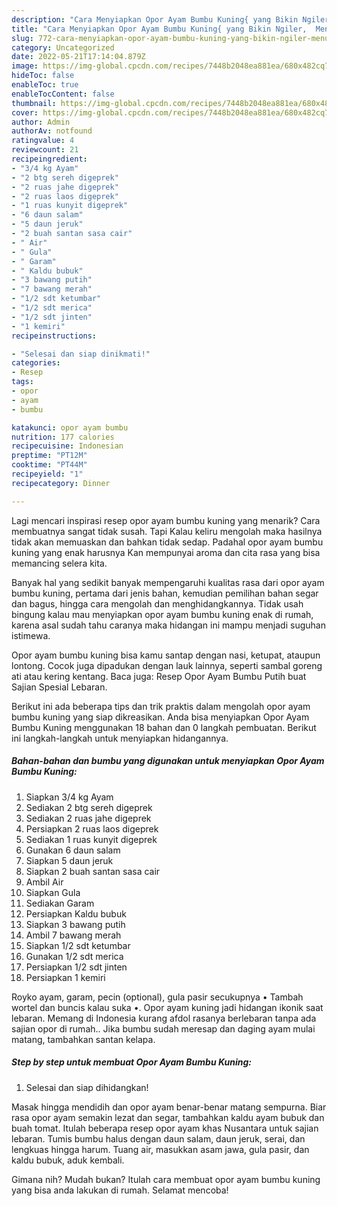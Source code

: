 ```yaml
---
description: "Cara Menyiapkan Opor Ayam Bumbu Kuning{ yang Bikin Ngiler,  Menu Buat lebaran"
title: "Cara Menyiapkan Opor Ayam Bumbu Kuning{ yang Bikin Ngiler,  Menu Buat lebaran"
slug: 772-cara-menyiapkan-opor-ayam-bumbu-kuning-yang-bikin-ngiler-menu-buat-lebaran
category: Uncategorized
date: 2022-05-21T17:14:04.879Z
image: https://img-global.cpcdn.com/recipes/7448b2048ea881ea/680x482cq70/opor-ayam-bumbu-kuning-foto-resep-utama.jpg
hideToc: false
enableToc: true
enableTocContent: false
thumbnail: https://img-global.cpcdn.com/recipes/7448b2048ea881ea/680x482cq70/opor-ayam-bumbu-kuning-foto-resep-utama.jpg
cover: https://img-global.cpcdn.com/recipes/7448b2048ea881ea/680x482cq70/opor-ayam-bumbu-kuning-foto-resep-utama.jpg
author: Admin
authorAv: notfound
ratingvalue: 4
reviewcount: 21
recipeingredient:
- "3/4 kg Ayam"
- "2 btg sereh digeprek"
- "2 ruas jahe digeprek"
- "2 ruas laos digeprek"
- "1 ruas kunyit digeprek"
- "6 daun salam"
- "5 daun jeruk"
- "2 buah santan sasa cair"
- " Air"
- " Gula"
- " Garam"
- " Kaldu bubuk"
- "3 bawang putih"
- "7 bawang merah"
- "1/2 sdt ketumbar"
- "1/2 sdt merica"
- "1/2 sdt jinten"
- "1 kemiri"
recipeinstructions:

- "Selesai dan siap dinikmati!"
categories:
- Resep
tags:
- opor
- ayam
- bumbu

katakunci: opor ayam bumbu 
nutrition: 177 calories
recipecuisine: Indonesian
preptime: "PT12M"
cooktime: "PT44M"
recipeyield: "1"
recipecategory: Dinner

---
```



Lagi mencari inspirasi resep opor ayam bumbu kuning yang menarik? Cara membuatnya sangat tidak susah. Tapi Kalau keliru mengolah maka hasilnya tidak akan memuaskan dan bahkan tidak sedap. Padahal opor ayam bumbu kuning yang enak harusnya Kan mempunyai aroma dan cita rasa yang bisa memancing selera kita.


Banyak hal yang sedikit banyak mempengaruhi kualitas rasa dari opor ayam bumbu kuning, pertama dari jenis bahan, kemudian pemilihan bahan segar dan bagus, hingga cara mengolah dan menghidangkannya. Tidak usah bingung kalau mau menyiapkan opor ayam bumbu kuning enak di rumah, karena asal sudah tahu caranya maka hidangan ini mampu menjadi suguhan istimewa.

Opor ayam bumbu kuning bisa kamu santap dengan nasi, ketupat, ataupun lontong. Cocok juga dipadukan dengan lauk lainnya, seperti sambal goreng ati atau kering kentang. Baca juga: Resep Opor Ayam Bumbu Putih buat Sajian Spesial Lebaran.


Berikut ini ada beberapa tips dan trik praktis dalam mengolah opor ayam bumbu kuning yang siap dikreasikan. Anda bisa menyiapkan Opor Ayam Bumbu Kuning menggunakan 18 bahan dan 0 langkah pembuatan. Berikut ini langkah-langkah untuk menyiapkan hidangannya.

<!--inarticleads1-->

##### Bahan-bahan dan bumbu yang digunakan untuk menyiapkan Opor Ayam Bumbu Kuning:

1. Siapkan 3/4 kg Ayam
1. Sediakan 2 btg sereh digeprek
1. Sediakan 2 ruas jahe digeprek
1. Persiapkan 2 ruas laos digeprek
1. Sediakan 1 ruas kunyit digeprek
1. Gunakan 6 daun salam
1. Siapkan 5 daun jeruk
1. Siapkan 2 buah santan sasa cair
1. Ambil  Air
1. Siapkan  Gula
1. Sediakan  Garam
1. Persiapkan  Kaldu bubuk
1. Siapkan 3 bawang putih
1. Ambil 7 bawang merah
1. Siapkan 1/2 sdt ketumbar
1. Gunakan 1/2 sdt merica
1. Persiapkan 1/2 sdt jinten
1. Persiapkan 1 kemiri


Royko ayam, garam, pecin (optional), gula pasir secukupnya • Tambah wortel dan buncis kalau suka •. Opor ayam kuning jadi hidangan ikonik saat lebaran. Memang di Indonesia kurang afdol rasanya berlebaran tanpa ada sajian opor di rumah.. Jika bumbu sudah meresap dan daging ayam mulai matang, tambahkan santan kelapa. 

<!--inarticleads2-->

##### Step by step untuk membuat Opor Ayam Bumbu Kuning:


1. Selesai dan siap dihidangkan!

Masak hingga mendidih dan opor ayam benar-benar matang sempurna. Biar rasa opor ayam semakin lezat dan segar, tambahkan kaldu ayam bubuk dan buah tomat. Itulah beberapa resep opor ayam khas Nusantara untuk sajian lebaran. Tumis bumbu halus dengan daun salam, daun jeruk, serai, dan lengkuas hingga harum. Tuang air, masukkan asam jawa, gula pasir, dan kaldu bubuk, aduk kembali. 

Gimana nih? Mudah bukan? Itulah cara membuat opor ayam bumbu kuning yang bisa anda lakukan di rumah. Selamat mencoba!

